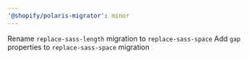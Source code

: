 ```yaml
---
'@shopify/polaris-migrator': minor
---
```


Rename `replace-sass-length` migration to `replace-sass-space`
Add `gap` properties to `replace-sass-space` migration
